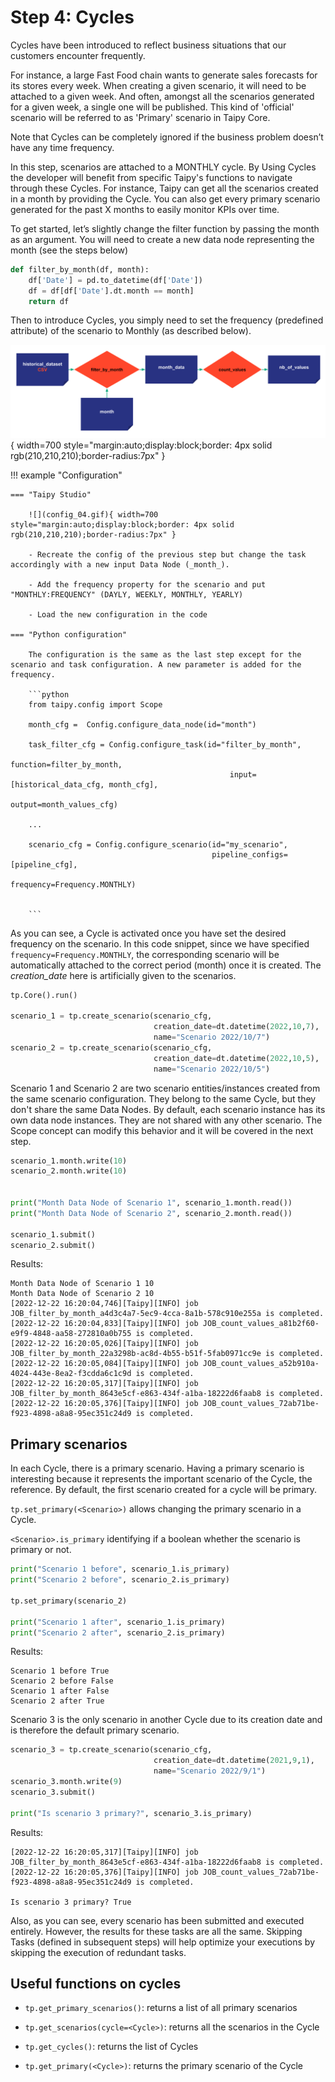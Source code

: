 # Step 4: Cycles

Cycles have been introduced to reflect business situations that our customers encounter frequently. 

For instance, a large Fast Food chain wants to generate sales forecasts for its stores every week. When creating a given scenario, it will need to be attached to a given week. And often, amongst all the scenarios generated for a given week, a single one will be published. This kind of 'official' scenario will be referred to as 'Primary' scenario in Taipy  Core.

Note that Cycles can be completely ignored if the business problem doesn’t have any time frequency. 


In this step, scenarios are attached to a MONTHLY cycle. By Using Cycles the developer will benefit from specific Taipy's functions to navigate through these Cycles. For instance, Taipy can get all the scenarios created in a month by providing the Cycle. You can also get every primary scenario generated for the past X months  to easily monitor KPIs over time.

To get started, let’s slightly change the filter function by passing the month as an argument. You will need to create a new data node representing the month (see the steps below)


```python
def filter_by_month(df, month):
    df['Date'] = pd.to_datetime(df['Date']) 
    df = df[df['Date'].dt.month == month]
    return df
```

Then to introduce Cycles, you simply need to set the frequency (predefined attribute) of the scenario to Monthly (as described below).

![](config_04.svg){ width=700 style="margin:auto;display:block;border: 4px solid rgb(210,210,210);border-radius:7px" }


!!! example "Configuration"


    === "Taipy Studio"

        ![](config_04.gif){ width=700 style="margin:auto;display:block;border: 4px solid rgb(210,210,210);border-radius:7px" }

        - Recreate the config of the previous step but change the task accordingly with a new input Data Node (_month_).
        
        - Add the frequency property for the scenario and put "MONTHLY:FREQUENCY" (DAYLY, WEEKLY, MONTHLY, YEARLY)
        
        - Load the new configuration in the code

    === "Python configuration"

        The configuration is the same as the last step except for the scenario and task configuration. A new parameter is added for the frequency.

        ```python
        from taipy.config import Scope

        month_cfg =  Config.configure_data_node(id="month")

        task_filter_cfg = Config.configure_task(id="filter_by_month",
                                                     function=filter_by_month,
                                                     input=[historical_data_cfg, month_cfg],
                                                     output=month_values_cfg)

        ...

        scenario_cfg = Config.configure_scenario(id="my_scenario",
                                                 pipeline_configs=[pipeline_cfg],
                                                 frequency=Frequency.MONTHLY)


        ```



As you can see, a Cycle is activated  once you have set the desired frequency on the scenario. In this code snippet, since we have specified `frequency=Frequency.MONTHLY`, the corresponding scenario will be automatically attached to the correct period (month) once it is created. The _creation_date_ here is artificially given to the scenarios.

```python
tp.Core().run()

scenario_1 = tp.create_scenario(scenario_cfg,
                                creation_date=dt.datetime(2022,10,7),
                                name="Scenario 2022/10/7")
scenario_2 = tp.create_scenario(scenario_cfg,
                                creation_date=dt.datetime(2022,10,5),
                                name="Scenario 2022/10/5")
```

Scenario 1 and Scenario 2 are two scenario entities/instances created from the same scenario configuration. They belong to the same Cycle, but they don't share the same Data Nodes. By default, each scenario instance has its own data node instances. They are not shared with any other scenario.  The Scope concept can modify this behavior and it will be covered in the next step.


```python
scenario_1.month.write(10)
scenario_2.month.write(10)


print("Month Data Node of Scenario 1", scenario_1.month.read())
print("Month Data Node of Scenario 2", scenario_2.month.read())

scenario_1.submit()
scenario_2.submit()
```


Results:
```
Month Data Node of Scenario 1 10
Month Data Node of Scenario 2 10
[2022-12-22 16:20:04,746][Taipy][INFO] job JOB_filter_by_month_a4d3c4a7-5ec9-4cca-8a1b-578c910e255a is completed.
[2022-12-22 16:20:04,833][Taipy][INFO] job JOB_count_values_a81b2f60-e9f9-4848-aa58-272810a0b755 is completed.
[2022-12-22 16:20:05,026][Taipy][INFO] job JOB_filter_by_month_22a3298b-ac8d-4b55-b51f-5fab0971cc9e is completed.
[2022-12-22 16:20:05,084][Taipy][INFO] job JOB_count_values_a52b910a-4024-443e-8ea2-f3cdda6c1c9d is completed.
[2022-12-22 16:20:05,317][Taipy][INFO] job JOB_filter_by_month_8643e5cf-e863-434f-a1ba-18222d6faab8 is completed.
[2022-12-22 16:20:05,376][Taipy][INFO] job JOB_count_values_72ab71be-f923-4898-a8a8-95ec351c24d9 is completed.
```

## Primary scenarios

In each Cycle, there is a primary scenario. Having a primary scenario is interesting because it represents the important scenario of the Cycle, the reference. By default, the first scenario created for a cycle will be primary.

`tp.set_primary(<Scenario>)` allows changing the primary scenario in a Cycle.

`<Scenario>.is_primary` identifying if a boolean whether the scenario is primary or not.

```python
print("Scenario 1 before", scenario_1.is_primary)
print("Scenario 2 before", scenario_2.is_primary)

tp.set_primary(scenario_2)

print("Scenario 1 after", scenario_1.is_primary)
print("Scenario 2 after", scenario_2.is_primary)
```

Results:

```
Scenario 1 before True
Scenario 2 before False
Scenario 1 after False
Scenario 2 after True
```

Scenario 3 is the only scenario in another Cycle due to its creation date and is therefore the default primary scenario.

```python
scenario_3 = tp.create_scenario(scenario_cfg,
                                creation_date=dt.datetime(2021,9,1),
                                name="Scenario 2022/9/1")
scenario_3.month.write(9)
scenario_3.submit()

print("Is scenario 3 primary?", scenario_3.is_primary)
```

Results:

```
[2022-12-22 16:20:05,317][Taipy][INFO] job JOB_filter_by_month_8643e5cf-e863-434f-a1ba-18222d6faab8 is completed.
[2022-12-22 16:20:05,376][Taipy][INFO] job JOB_count_values_72ab71be-f923-4898-a8a8-95ec351c24d9 is completed.

Is scenario 3 primary? True
```

Also, as you can see, every scenario has been submitted and executed entirely. However, the results for these tasks are all the same. Skipping Tasks (defined in subsequent steps) will help optimize your executions by skipping the execution of redundant tasks.

## Useful functions on cycles

- `tp.get_primary_scenarios()`: returns a list of all primary scenarios

- `tp.get_scenarios(cycle=<Cycle>)`: returns all the scenarios in the Cycle

- `tp.get_cycles()`: returns the list of Cycles

- `tp.get_primary(<Cycle>)`: returns the primary scenario of the Cycle
